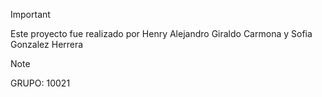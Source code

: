 > [!IMPORTANT]
> Este proyecto fue realizado por Henry Alejandro Giraldo Carmona y Sofia Gonzalez Herrera

> [!NOTE]
> GRUPO: 10021
